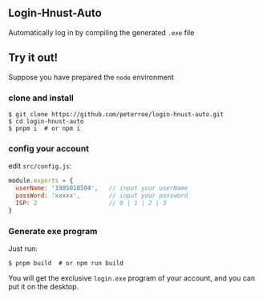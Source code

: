 ## Login-Hnust-Auto

Automatically log in by compiling the generated `.exe` file

## Try it out!

Suppose you have prepared the `node` environment

### clone and install

```shell
$ git clone https://github.com/peterroe/login-hnust-auto.git
$ cd login-hnust-auto
$ pnpm i  # or npm i
```

### config your account

edit `src/config.js`:

```js
module.exports = {
  userName: '1905010504',   // input your userName
  passWord: 'xxxxx',        // input your password
  ISP: 2                    // 0 | 1 | 2 | 3
}
```

### Generate exe program

Just run:

```shell
$ pnpm build  # or npm run build
```

You will get the exclusive `login.exe` program of your account, and you can put it on the desktop.
